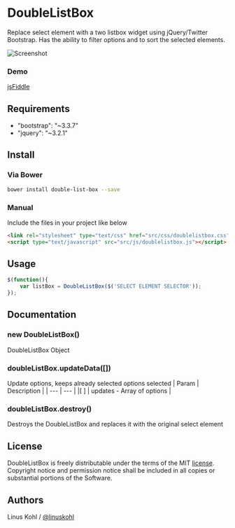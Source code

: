 # DoubleListBox
Replace select element with a two listbox widget using jQuery/Twitter Bootstrap. Has the ability to filter options and to sort the selected elements.

![Screenshot](http://i66.tinypic.com/2isjrz9.jpg "Screenshot of the elements rendered")

### Demo
<a href="https://jsfiddle.net/p6zwwtcd/" target="_blank">jsFiddle</a>

## Requirements
- "bootstrap": "~3.3.7"
- "jquery": "~3.2.1"

## Install  
### Via Bower
````bash
bower install double-list-box --save
````
### Manual
Include the files in your project like below
````html
<link rel="stylesheet" type="text/css" href="src/css/doublelistbox.css">
<script type="text/javascript" src="src/js/doublelistbox.js"></script>
````
## Usage
````javascript
$(function(){
    var listBox = DoubleListBox($('SELECT ELEMENT SELECTOR'));
});
````
## Documentation
### new DoubleListBox()
DoubleListBox Object

### doubleListBox.updateData([])
Update options, keeps already selected options selected
| Param | Description |
| --- | --- |
|[ ] | updates - Array of options |

### doubleListBox.destroy()
Destroys the DoubleListBox and replaces it with the original select element

## License
DoubleListBox is freely distributable under the terms of the MIT [license](https://raw.githubusercontent.com/linuskohl/DoubleListBox/master/LICENSE).
Copyright notice and permission notice shall be included in all copies or substantial portions of the Software.

## Authors
Linus Kohl / [@linuskohl](https://twitter.com/linuskohl)

